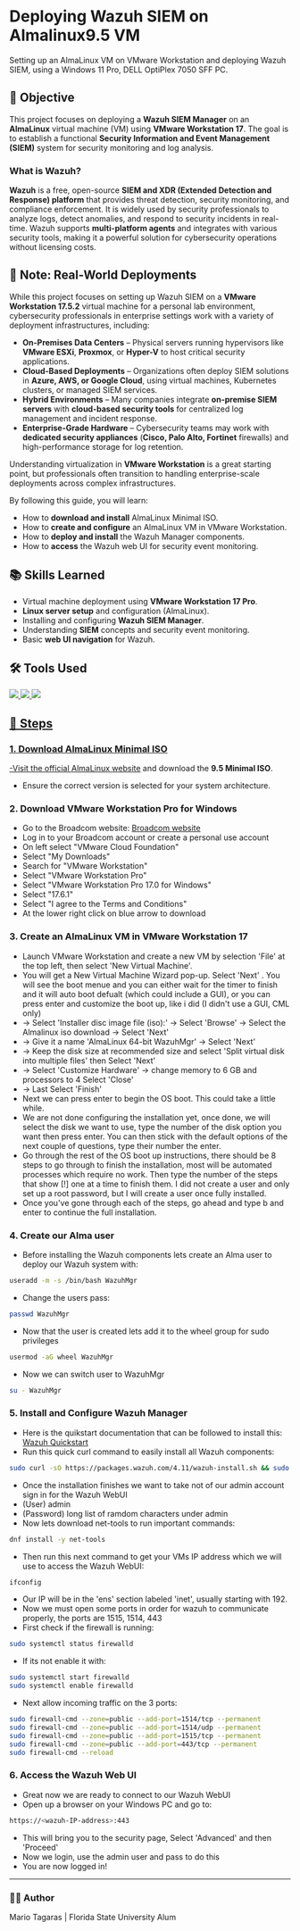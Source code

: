 # Deploying Wazuh SIEM on Almalinux9.5 VM
Setting up an AlmaLinux VM on VMware Workstation and deploying Wazuh SIEM, using a Windows 11 Pro, DELL OptiPlex 7050 SFF PC.

## 🎯 Objective
This project focuses on deploying a **Wazuh SIEM Manager** on an **AlmaLinux** virtual machine (VM) using **VMware Workstation 17**. The goal is to establish a functional **Security Information and Event Management (SIEM)** system for security monitoring and log analysis.

### What is Wazuh?
**Wazuh** is a free, open-source **SIEM and XDR (Extended Detection and Response) platform** that provides threat detection, security monitoring, and compliance enforcement. It is widely used by security professionals to analyze logs, detect anomalies, and respond to security incidents in real-time. Wazuh supports **multi-platform agents** and integrates with various security tools, making it a powerful solution for cybersecurity operations without licensing costs.

## 📝 Note: Real-World Deployments  

While this project focuses on setting up Wazuh SIEM on a **VMware Workstation 17.5.2** virtual machine for a personal lab environment, cybersecurity professionals in enterprise settings work with a variety of deployment infrastructures, including:  

- **On-Premises Data Centers** – Physical servers running hypervisors like **VMware ESXi**, **Proxmox**, or **Hyper-V** to host critical security applications.  
- **Cloud-Based Deployments** – Organizations often deploy SIEM solutions in **Azure, AWS, or Google Cloud**, using virtual machines, Kubernetes clusters, or managed SIEM services.  
- **Hybrid Environments** – Many companies integrate **on-premise SIEM servers** with **cloud-based security tools** for centralized log management and incident response.  
- **Enterprise-Grade Hardware** – Cybersecurity teams may work with **dedicated security appliances** (**Cisco, Palo Alto, Fortinet** firewalls) and high-performance storage for log retention.  

Understanding virtualization in **VMware Workstation** is a great starting point, but professionals often transition to handling enterprise-scale deployments across complex infrastructures.

By following this guide, you will learn:
- How to **download and install** AlmaLinux Minimal ISO.
- How to **create and configure** an AlmaLinux VM in VMware Workstation.
- How to **deploy and install** the Wazuh Manager components.
- How to **access** the Wazuh web UI for security event monitoring.

## 📚 Skills Learned
- Virtual machine deployment using **VMware Workstation 17 Pro**.
- **Linux server setup** and configuration (AlmaLinux).
- Installing and configuring **Wazuh SIEM Manager**.
- Understanding **SIEM** concepts and security event monitoring.
- Basic **web UI navigation** for Wazuh.

## 🛠️ Tools Used
<div>
  <a href="https://www.vmware.com/products/desktop-hypervisor/workstation-and-fusion" target="_blank"><img src="https://img.shields.io/badge/-VMware_Workstation_17-607078?&style=for-the-badge&logo=VMware&logoColor=white" />
  <a href="https://almalinux.org/get-almalinux/" target="_blank"><img src="https://img.shields.io/badge/-AlmaLinux-2442FF?&style=for-the-badge&logo=AlmaLinux&logoColor=white" />
  <a href="https://documentation.wazuh.com/current/quickstart.html" target="_blank"><img src="https://img.shields.io/badge/-Wazuh-0078D4?&style=for-the-badge&logo=Wazuh&logoColor=white" />
</div>

## 📜 Steps

### 1. Download AlmaLinux Minimal ISO
-Visit the official [AlmaLinux website](https://almalinux.org/get-almalinux/) and download the **9.5 Minimal ISO**.
- Ensure the correct version is selected for your system architecture.

### 2. Download VMware Workstation Pro for Windows 
- Go to the Broadcom website: [Broadcom website](https://support.broadcom.com/)
- Log in to your Broadcom account or create a personal use account
- On left select "VMware Cloud Foundation"
- Select "My Downloads"
- Search for "VMware Workstation"
- Select "VMware Workstation Pro"
- Select "VMware Workstation Pro 17.0 for Windows"
- Select "17.6.1"
- Select "I agree to the Terms and Conditions"
- At the lower right click on blue arrow to download

### 3. Create an AlmaLinux VM in VMware Workstation 17
- Launch VMware Workstation and create a new VM by selection 'File' at the top left, then select 'New Virtual Machine'.
- You will get a New Virtual Machine Wizard pop-up. Select 'Next' . You will see the boot menue and you can either wait for the timer to finish and it will auto boot defualt (which could include a GUI), or you can press enter and customize the boot up, like i did (I didn't use a GUI, CML only)
- -> Select 'Installer disc image file (iso):' -> Select 'Browse' -> Select the Almalinux iso download -> Select 'Next'
- -> Give it a name 'AlmaLinux 64-bit WazuhMgr' -> Select 'Next'
- -> Keep the disk size at recommended size and select 'Split virtual disk into multiple files' then Select 'Next'
- -> Select 'Customize Hardware' -> change memory to 6 GB and processors to 4 Select 'Close'
- -> Last Select 'Finish'
- Next we can press enter to begin the OS boot. This could take a little while.
- We are not done configuring the installation yet, once done, we will select the disk we want to use, type the number of the disk option you want then press enter. You can then stick with the default options of the next couple of questions, type their number the enter.
- Go through the rest of the OS boot up instructions, there should be 8 steps to go through to finish the installation, most will be automated processes which require no work. Then type the number of the steps that show [!] one at a time to finish them. I did not create a user and only set up a root password, but I will create a user once fully installed.
- Once you've gone through each of the steps, go ahead and type b and enter to continue the full installation.

### 4. Create our Alma user
- Before installing the Wazuh components lets create an Alma user to deploy our Wazuh system with:
```bash
useradd -m -s /bin/bash WazuhMgr
```
- Change the users pass:
```bash
passwd WazuhMgr
```
- Now that the user is created lets add it to the wheel group for sudo privileges
```bash
usermod -aG wheel WazuhMgr
```
- Now we can switch user to WazuhMgr
```bash
su - WazuhMgr
```

### 5. Install and Configure Wazuh Manager
- Here is the quikstart documentation that can be followed to install this: [Wazuh Quickstart](https://documentation.wazuh.com/current/quickstart.html) 
- Run this quick curl command to easily install all Wazuh components:
```bash
sudo curl -sO https://packages.wazuh.com/4.11/wazuh-install.sh && sudo bash ./wazuh-install.sh -a
```
- Once the installation finishes we want to take not of our admin account sign in for the Wazuh WebUI
- (User) admin
- (Password) long list of ramdom characters under admin
- Now lets download net-tools to run important commands:
```bash
dnf install -y net-tools
```
- Then run this next command to get your VMs IP address which we will use to access the Wazuh WebUI:
```bash
ifconfig
```
- Our IP will be in the 'ens' section labeled 'inet', usually starting with 192.
- Now we must open some ports in order for wazuh to communicate properly, the ports are 1515, 1514, 443
- First check if the firewall is running:
```bash
sudo systemctl status firewalld
```
- If its not enable it with:
```bash
sudo systemctl start firewalld
sudo systemctl enable firewalld
```
- Next allow incoming traffic on the 3 ports:
```bash
sudo firewall-cmd --zone=public --add-port=1514/tcp --permanent
sudo firewall-cmd --zone=public --add-port=1514/udp --permanent
sudo firewall-cmd --zone=public --add-port=1515/tcp --permanent
sudo firewall-cmd --zone=public --add-port=443/tcp --permanent
sudo firewall-cmd --reload
```

### 6. Access the Wazuh Web UI
- Great now we are ready to connect to our Wazuh WebUI
- Open up a browser on your Windows PC and go to:
```bash
https://<wazuh-IP-address>:443
```
- This will bring you to the security page, Select 'Advanced' and then 'Proceed'
- Now we login, use the admin user and pass to do this
- You are now logged in!

---

### 👨‍💻 Author
Mario Tagaras | Florida State University Alum
